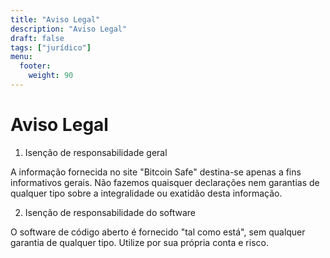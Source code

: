 ```yaml
---
title: "Aviso Legal"
description: "Aviso Legal"
draft: false
tags: ["jurídico"]
menu:
  footer:
    weight: 90
---
```


# Aviso Legal

1. Isenção de responsabilidade geral

A informação fornecida no site "Bitcoin Safe" destina-se apenas a fins informativos gerais. Não fazemos quaisquer declarações nem garantias de qualquer tipo sobre a integralidade ou exatidão desta informação.

2. Isenção de responsabilidade do software

O software de código aberto é fornecido "tal como está", sem qualquer garantia de qualquer tipo. Utilize por sua própria conta e risco.